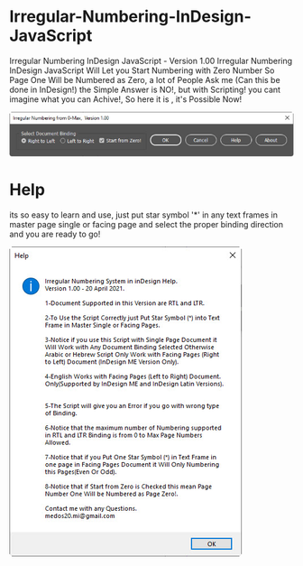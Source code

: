 # Irregular-Numbering-InDesign-JavaScript
Irregular Numbering InDesign JavaScript - Version 1.00
Irregular Numbering InDesign JavaScript Will Let you Start Numbering with Zero Number So Page One Will be Numbered as Zero, a lot of People Ask me (Can this be done in InDesign!)
the Simple Answer is NO!, but with Scripting! you cant imagine what you can Achive!, So here it is , it's Possible Now!

![User Interface](https://github.com/medos20/Irregular-Numbering-InDesign-JavaScript/blob/main/Irregular%20Numbering.jpg)

# Help
its so easy to learn and use, just put star symbol '*' in any text frames in master page single or facing page and select the proper binding direction and you are ready to go!

![HEL](https://github.com/medos20/Irregular-Numbering-InDesign-JavaScript/blob/main/Help.jpg)

